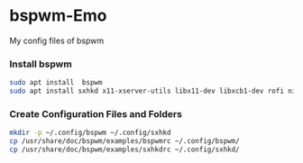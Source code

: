# bspwm-Emo
My config files of bspwm

### Install bspwm
```bash
sudo apt install  bspwm
sudo apt install sxhkd x11-xserver-utils libx11-dev libxcb1-dev rofi nitrogen
```
### Create Configuration Files and Folders
```bash
mkdir -p ~/.config/bspwm ~/.config/sxhkd
cp /usr/share/doc/bspwm/examples/bspwmrc ~/.config/bspwm/
cp /usr/share/doc/bspwm/examples/sxhkdrc ~/.config/sxhkd/
```
